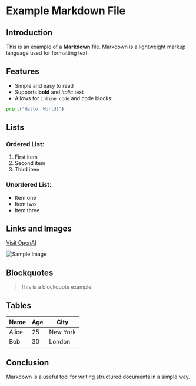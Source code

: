 # Example Markdown File

## Introduction
This is an example of a **Markdown** file. Markdown is a lightweight markup language used for formatting text.

## Features
- Simple and easy to read
- Supports **bold** and *italic* text
- Allows for `inline code` and code blocks:

```python
print("Hello, World!")
```

## Lists
### Ordered List:
1. First item
2. Second item
3. Third item

### Unordered List:
- Item one
- Item two
- Item three

## Links and Images
[Visit OpenAI](https://openai.com)

![Sample Image](https://via.placeholder.com/150)

## Blockquotes
> This is a blockquote example.

## Tables
| Name  | Age | City     |
|-------|-----|---------|
| Alice | 25  | New York|
| Bob   | 30  | London  |

## Conclusion
Markdown is a useful tool for writing structured documents in a simple way.
